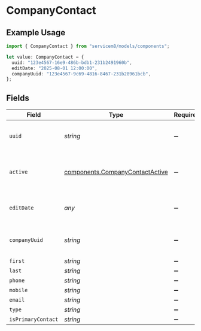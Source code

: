 # CompanyContact

## Example Usage

```typescript
import { CompanyContact } from "servicem8/models/components";

let value: CompanyContact = {
  uuid: "123e4567-16e9-486b-bdb1-231b2491960b",
  editDate: "2025-08-01 12:00:00",
  companyUuid: "123e4567-9c69-4816-8467-231b28961bcb",
};
```

## Fields

| Field                                                                              | Type                                                                               | Required                                                                           | Description                                                                        | Example                                                                            |
| ---------------------------------------------------------------------------------- | ---------------------------------------------------------------------------------- | ---------------------------------------------------------------------------------- | ---------------------------------------------------------------------------------- | ---------------------------------------------------------------------------------- |
| `uuid`                                                                             | *string*                                                                           | :heavy_minus_sign:                                                                 | Unique identifier for this record                                                  | 123e4567-16e9-486b-bdb1-231b2491960b                                               |
| `active`                                                                           | [components.CompanyContactActive](../../models/components/companycontactactive.md) | :heavy_minus_sign:                                                                 | Record active/deleted flag.  Valid values are [0,1]                                |                                                                                    |
| `editDate`                                                                         | *any*                                                                              | :heavy_minus_sign:                                                                 | Timestamp at which record was last modified                                        | 2025-08-01 12:00:00                                                                |
| `companyUuid`                                                                      | *string*                                                                           | :heavy_minus_sign:                                                                 | The UUID of the company this contact belongs to                                    | 123e4567-9c69-4816-8467-231b28961bcb                                               |
| `first`                                                                            | *string*                                                                           | :heavy_minus_sign:                                                                 | N/A                                                                                |                                                                                    |
| `last`                                                                             | *string*                                                                           | :heavy_minus_sign:                                                                 | N/A                                                                                |                                                                                    |
| `phone`                                                                            | *string*                                                                           | :heavy_minus_sign:                                                                 | N/A                                                                                |                                                                                    |
| `mobile`                                                                           | *string*                                                                           | :heavy_minus_sign:                                                                 | N/A                                                                                |                                                                                    |
| `email`                                                                            | *string*                                                                           | :heavy_minus_sign:                                                                 | N/A                                                                                |                                                                                    |
| `type`                                                                             | *string*                                                                           | :heavy_minus_sign:                                                                 | N/A                                                                                |                                                                                    |
| `isPrimaryContact`                                                                 | *string*                                                                           | :heavy_minus_sign:                                                                 | N/A                                                                                |                                                                                    |